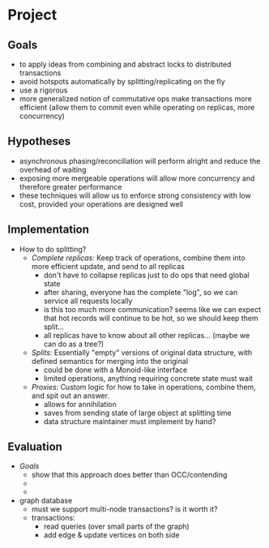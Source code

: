 # Project

## Goals
- to apply ideas from combining and abstract locks to distributed transactions
- avoid hotspots automatically by splitting/replicating on the fly
- use a rigorous 
- more generalized notion of commutative ops make transactions more efficient (allow them to commit even while operating on replicas, more concurrency)

## Hypotheses
- asynchronous phasing/reconciliation will perform alright and reduce the overhead of waiting
- exposing more mergeable operations will allow more concurrency and therefore greater performance
- these techniques will allow us to enforce strong consistency with low cost, provided your operations are designed well

## Implementation
- How to do splitting?
    - *Complete replicas:* Keep track of operations, combine them into more efficient update, and send to all replicas
        - don't have to collapse replicas just to do ops that need global state
        - after sharing, everyone has the complete "log", so we can service all requests locally
        - is this too much more communication? seems like we can expect that hot records will continue to be hot, so we should keep them split...
        - all replicas have to know about all other replicas... (maybe we can do as a tree?)
    - *Splits:* Essentially "empty" versions of original data structure, with defined semantics for merging into the original
        - could be done with a Monoid-like interface
        - limited operations, anything requiring concrete state must wait
    - *Proxies:* Custom logic for how to take in operations, combine them, and spit out an answer.
        - allows for annihilation
        - saves from sending state of large object at splitting time
        - data structure maintainer must implement by hand?

## Evaluation
- *Goals*
    - show that this approach does better than OCC/contending
    - 
    - 
- graph database
    - must we support multi-node transactions? is it worth it?
    - transactions:
        - read queries (over small parts of the graph)
        - add edge & update vertices on both side